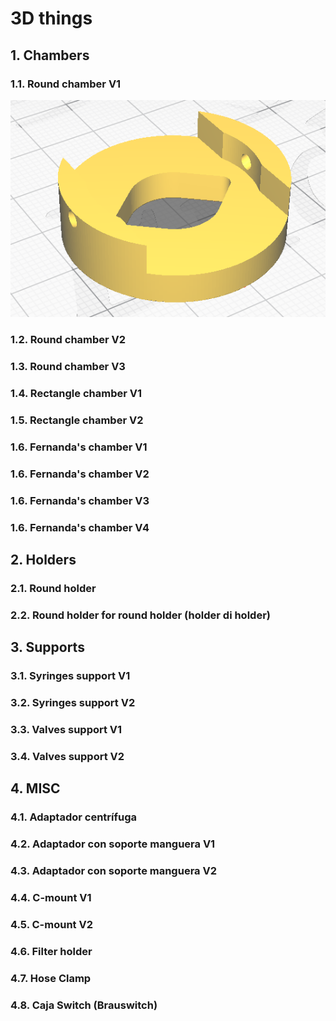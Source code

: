 # 3D things

## 1. Chambers

### 1.1. Round chamber V1
![Alt text](/CHAMBERS/Round/Round%20Chamber%20V1.png)
### 1.2. Round chamber V2
### 1.3. Round chamber V3

### 1.4. Rectangle chamber V1
### 1.5. Rectangle chamber V2

### 1.6. Fernanda's chamber V1
### 1.6. Fernanda's chamber V2
### 1.6. Fernanda's chamber V3
### 1.6. Fernanda's chamber V4

## 2. Holders

### 2.1. Round holder
### 2.2. Round holder for round holder (holder di holder)

## 3. Supports

### 3.1. Syringes support V1
### 3.2. Syringes support V2
### 3.3. Valves support V1
### 3.4. Valves support V2

## 4. MISC

### 4.1. Adaptador centrífuga
### 4.2. Adaptador con soporte manguera V1
### 4.3. Adaptador con soporte manguera V2
### 4.4. C-mount V1
### 4.5. C-mount V2
### 4.6. Filter holder
### 4.7. Hose Clamp
### 4.8. Caja Switch (Brauswitch)










